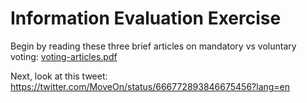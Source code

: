 # Information Evaluation Exercise

Begin by reading these three brief articles on mandatory vs voluntary voting: [voting-articles.pdf](voting-articles.pdf)

Next, look at this tweet: https://twitter.com/MoveOn/status/666772893846675456?lang=en
